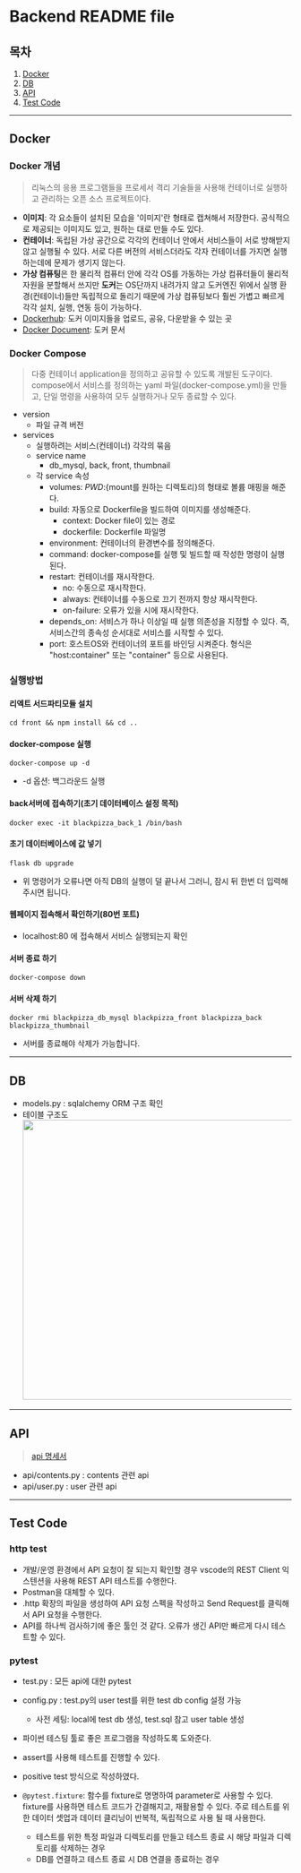 # Backend README file

## 목차

1. [Docker](#Docker)
2. [DB](#DB)
3. [API](#API)
4. [Test Code](#Test-Code)

---

## Docker

### Docker 개념

> 리눅스의 응용 프로그램들을 프로세서 격리 기술들을 사용해 컨테이너로 실행하고 관리하는 오픈 소스 프로젝트이다.

- **이미지**: 각 요소들이 설치된 모습을 '이미지'란 형태로 캡쳐해서 저장한다. 공식적으로 제공되는 이미지도 있고, 원하는 대로 만들 수도 있다.
- **컨테이너**: 독립된 가상 공간으로 각각의 컨테이너 안에서 서비스들이 서로 방해받지 않고 실행될 수 있다. 서로 다른 버전의 서비스더라도 각자 컨테이너를 가지면 실행하는데에 문제가 생기지 않는다.
- **가상 컴퓨팅**은 한 물리적 컴퓨터 안에 각각 OS를 가동하는 가상 컴퓨터들이 물리적 자원을 분할해서 쓰지만 **도커**는 OS단까지 내려가지 않고 도커엔진 위에서 실행 환경(컨테이너)들만 독립적으로 돌리기 때문에 가상 컴퓨팅보다 훨씬 가볍고 빠르게 각각 설치, 실행, 연동 등이 가능하다.
- [Dockerhub](https://hub.docker.com/): 도커 이미지들을 업로드, 공유, 다운받을 수 있는 곳
- [Docker Document](https://docs.docker.com/): 도커 문서

### Docker Compose

> 다중 컨테이너 application을 정의하고 공유할 수 있도록 개발된 도구이다. compose에서 서비스를 정의하는 yaml 파일(docker-compose.yml)을 만들고, 단일 명령을 사용하여 모두 실행하거나 모두 종료할 수 있다.

- version
  - 파일 규격 버전
- services
  - 실행하려는 서비스(컨테이너) 각각의 묶음
  - service name
    - db_mysql, back, front, thumbnail
  - 각 service 속성
    - volumes: ​${PWD}:${mount를 원하는 디렉토리}의 형태로 볼륨 매핑을 해준다.
    - build: 자동으로 Dockerfile을 빌드하여 이미지를 생성해준다.
      - context: Docker file이 있는 경로
      - dockerfile: Dockerfile 파일명
    - environment: 컨테이너의 환경변수를 정의해준다.
    - command: docker-compose를 실행 및 빌드할 때 작성한 명령이 실행된다.
    - restart: 컨테이너를 재시작한다.
      - no: 수동으로 재시작한다.
      - always: 컨테이너를 수동으로 끄기 전까지 항상 재시작한다.
      - on-failure: 오류가 있을 시에 재시작한다.
    - depends_on: 서비스가 하나 이상일 때 실행 의존성을 지정할 수 있다. 즉, 서비스간의 종속성 순서대로 서비스를 시작할 수 있다.
    - port: 호스트OS와 컨테이너의 포트를 바인딩 시켜준다. 형식은 "host:container" 또는 "container" 등으로 사용된다.

### 실행방법

#### 리엑트 서드파티모듈 설치

`cd front && npm install && cd ..`

#### docker-compose 실행

`docker-compose up -d`

- -d 옵션: 백그라운드 실행

#### back서버에 접속하기(초기 데이터베이스 설정 목적)

`docker exec -it blackpizza_back_1 /bin/bash`

#### 초기 데이터베이스에 값 넣기

`flask db upgrade`

- 위 명령어가 오류나면 아직 DB의 실행이 덜 끝나서 그러니, 잠시 뒤 한번 더 입력해주시면 됩니다.

#### 웹페이지 접속해서 확인하기(80번 포트)

- localhost:80 에 접속해서 서비스 실행되는지 확인

#### 서버 종료 하기

`docker-compose down`

#### 서버 삭제 하기

`docker rmi blackpizza_db_mysql blackpizza_front blackpizza_back blackpizza_thumbnail`

- 서버를 종료해야 삭제가 가능합니다.

---

## DB

- models.py : sqlalchemy ORM 구조 확인
- 테이블 구조도
  <img src="/uploads/6c162f0693731ff8bf2ba9538a07bbc3/db2.png" height="500">

---

## API

> [api 명세서](https://kdt-gitlab.elice.io/003-part3-ottservice/team1/blackpizza/-/wikis/api%20list)

- api/contents.py : contents 관련 api
- api/user.py : user 관련 api

---

## Test Code

### http test

- 개발/운영 환경에서 API 요청이 잘 되는지 확인할 경우 vscode의 REST Client 익스텐션을 사용해 REST API 테스트를 수행한다.
- Postman을 대체할 수 있다.
- .http 확장의 파일을 생성하여 API 요청 스펙을 작성하고 Send Request를 클릭해서 API 요청을 수행한다.
- API를 하나씩 검사하기에 좋은 툴인 것 같다. 오류가 생긴 API만 빠르게 다시 테스트할 수 있다.

### pytest

- test.py : 모든 api에 대한 pytest
- config.py : test.py의 user test를 위한 test db config 설정 가능

  - 사전 세팅: local에 test db 생성, test.sql 참고 user table 생성

- 파이썬 테스팅 툴로 좋은 프로그램을 작성하도록 도와준다.
- assert를 사용해 테스트를 진행할 수 있다.
- positive test 방식으로 작성하였다.
- `@pytest.fixture`: 함수를 fixture로 명명하여 parameter로 사용할 수 있다. fixture를 사용하면 테스트 코드가 간결해지고, 재활용할 수 있다. 주로 테스트를 위한 데이터 셋업과 데이터 클리닝이 반복적, 독립적으로 사용 될 때 사용한다.
  - 테스트를 위한 특정 파일과 디렉토리를 만들고 테스트 종료 시 해당 파일과 디렉토리를 삭제하는 경우
  - DB를 연결하고 테스트 종료 시 DB 연결을 종료하는 경우
